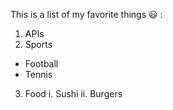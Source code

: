 This is a list of my favorite things 😃 :
1. APIs
2. Sports
  * Football
  * Tennis
3. Food
  i. Sushi
  ii. Burgers
